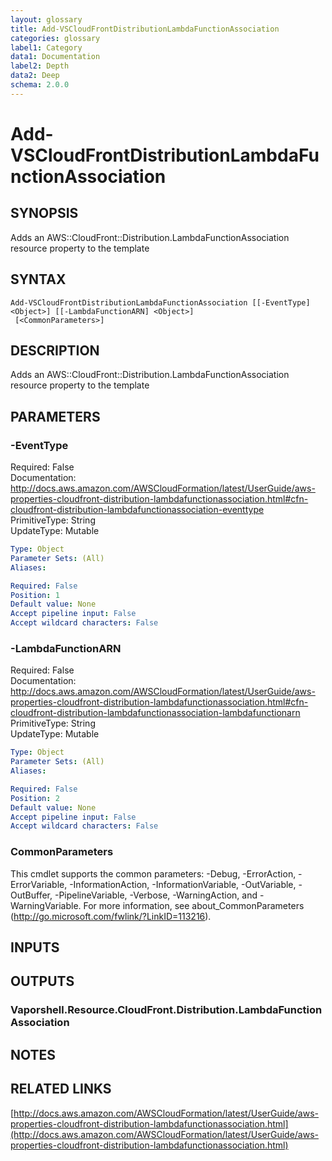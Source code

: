 ```yaml
---
layout: glossary
title: Add-VSCloudFrontDistributionLambdaFunctionAssociation
categories: glossary
label1: Category
data1: Documentation
label2: Depth
data2: Deep
schema: 2.0.0
---
```


# Add-VSCloudFrontDistributionLambdaFunctionAssociation

## SYNOPSIS
Adds an AWS::CloudFront::Distribution.LambdaFunctionAssociation resource property to the template

## SYNTAX

```
Add-VSCloudFrontDistributionLambdaFunctionAssociation [[-EventType] <Object>] [[-LambdaFunctionARN] <Object>]
 [<CommonParameters>]
```

## DESCRIPTION
Adds an AWS::CloudFront::Distribution.LambdaFunctionAssociation resource property to the template

## PARAMETERS

### -EventType
Required: False    
Documentation: http://docs.aws.amazon.com/AWSCloudFormation/latest/UserGuide/aws-properties-cloudfront-distribution-lambdafunctionassociation.html#cfn-cloudfront-distribution-lambdafunctionassociation-eventtype    
PrimitiveType: String    
UpdateType: Mutable

```yaml
Type: Object
Parameter Sets: (All)
Aliases:

Required: False
Position: 1
Default value: None
Accept pipeline input: False
Accept wildcard characters: False
```

### -LambdaFunctionARN
Required: False    
Documentation: http://docs.aws.amazon.com/AWSCloudFormation/latest/UserGuide/aws-properties-cloudfront-distribution-lambdafunctionassociation.html#cfn-cloudfront-distribution-lambdafunctionassociation-lambdafunctionarn    
PrimitiveType: String    
UpdateType: Mutable

```yaml
Type: Object
Parameter Sets: (All)
Aliases:

Required: False
Position: 2
Default value: None
Accept pipeline input: False
Accept wildcard characters: False
```

### CommonParameters
This cmdlet supports the common parameters: -Debug, -ErrorAction, -ErrorVariable, -InformationAction, -InformationVariable, -OutVariable, -OutBuffer, -PipelineVariable, -Verbose, -WarningAction, and -WarningVariable.
For more information, see about_CommonParameters (http://go.microsoft.com/fwlink/?LinkID=113216).

## INPUTS

## OUTPUTS

### Vaporshell.Resource.CloudFront.Distribution.LambdaFunctionAssociation

## NOTES

## RELATED LINKS

[http://docs.aws.amazon.com/AWSCloudFormation/latest/UserGuide/aws-properties-cloudfront-distribution-lambdafunctionassociation.html](http://docs.aws.amazon.com/AWSCloudFormation/latest/UserGuide/aws-properties-cloudfront-distribution-lambdafunctionassociation.html)

